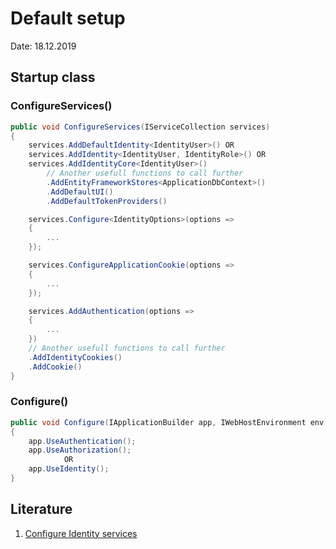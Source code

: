 # Default setup
Date: 18.12.2019

## Startup class
### ConfigureServices()
``` csharp
public void ConfigureServices(IServiceCollection services)
{
    services.AddDefaultIdentity<IdentityUser>() OR
    services.AddIdentity<IdentityUser, IdentityRole>() OR
    services.AddIdentityCore<IdentityUser>()
        // Another usefull functions to call further
        .AddEntityFrameworkStores<ApplicationDbContext>()
        .AddDefaultUI()
        .AddDefaultTokenProviders()

    services.Configure<IdentityOptions>(options =>
    {
        ...
    });

    services.ConfigureApplicationCookie(options =>
    {
        ...
    });

    services.AddAuthentication(options => 
    {
        ...
    })
    // Another usefull functions to call further
    .AddIdentityCookies()
    .AddCookie()
}
```

### Configure()
``` csharp
public void Configure(IApplicationBuilder app, IWebHostEnvironment env)
{
    app.UseAuthentication();
    app.UseAuthorization();
            OR
    app.UseIdentity();
}
```

## Literature
1. [Configure Identity services](https://docs.microsoft.com/en-us/aspnet/core/security/authentication/identity?view=aspnetcore-3.0&tabs=visual-studio#configure-identity-services)







